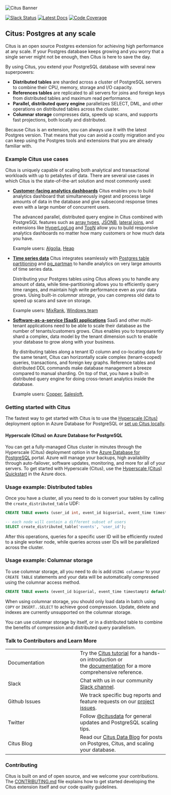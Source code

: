 ![Citus Banner](/github-banner.png)

[![Slack Status](http://slack.citusdata.com/badge.svg)](https://slack.citusdata.com)
[![Latest Docs](https://img.shields.io/badge/docs-latest-brightgreen.svg)](https://docs.citusdata.com/)
[![Code Coverage](https://codecov.io/gh/citusdata/citus/branch/master/graph/badge.svg)](https://codecov.io/gh/citusdata/citus/branch/master/graph/badge.svg)

## Citus: Postgres at any scale

Citus is an open source Postgres extension for achieving high performance at any scale. If your Postgres database keeps growing and you worry that a single server might not be enough, then Citus is here to save the day.

By using Citus, you extend your PostgreSQL database with several new superpowers:

- **Distributed tables** are sharded across a cluster of PostgreSQL servers to combine their CPU, memory, storage and I/O capacity.
- **References tables** are replicated to all servers for joins and foreign keys from distributed tables and maximum read performance.
- **Parallel, distributed query engine** parallelizes SELECT, DML, and other operations on distributed tables across the cluster.
- **Columnar storage** compresses data, speeds up scans, and supports fast projections, both locally and distributed.

Because Citus is an extension, you can always use it with the latest Postgres version. That means that you can avoid a costly migration and you can keep using the Postgres tools and extensions that you are already familiar with.

### Example Citus use cases

Citus is uniquely capable of scaling both analytical and transactional workloads with up to petabytes of data. There are several use cases in which Citus is the state-of-the-art solution and most commonly used:

- **[Customer-facing analytics dashboards](http://docs.citusdata.com/en/latest/use_cases/realtime_analytics.html)**
  Citus enables you to build analytics dashboard that simultaneously ingest and process large amounts of data in the database and give subsecond response times even with a large number of concurrent users.
  
  The advanced parallel, distributed query engine in Citus combined with PostgreSQL features such as [array types](https://www.postgresql.org/docs/current/arrays.html), [JSONB](https://www.postgresql.org/docs/current/datatype-json.html), [lateral joins](https://heap.io/blog/engineering/postgresqls-powerful-new-join-type-lateral), and extensions like [HyperLogLog](https://github.com/citusdata/postgresql-hll) and [TopN](https://github.com/citusdata/postgresql-topn) allow you to build responsive analytics dashboards no matter how many customers or how much data you have.

  Example users: [Algolia](https://www.citusdata.com/customers/algolia), [Heap](https://www.citusdata.com/customers/heap)
  
- **[Time series data](http://docs.citusdata.com/en/latest/use_cases/timeseries.html)**
  Citus integrates seamlessly with [Postgres table partitioning](https://www.postgresql.org/docs/current/ddl-partitioning.html) and [pg_partman](https://www.citusdata.com/blog/2018/01/24/citus-and-pg-partman-creating-a-scalable-time-series-database-on-PostgreSQL/) to handle analytics on very large amounts of time series data.
  
  Distributing your Postgres tables using Citus allows you to handle any amount of data, while time-partitioning allows you to efficiently query time ranges, and maintain high write performance even as your data grows. Using built-in *columnar storage*, you can compress old data to speed up scans and save on storage.
  
  Example users: [MixRank](https://www.citusdata.com/customers/mixrank), [Windows team](https://techcommunity.microsoft.com/t5/azure-database-for-postgresql/architecting-petabyte-scale-analytics-by-scaling-out-postgres-on/ba-p/969685)

- **[Software-as-a-service (SaaS) applications](http://docs.citusdata.com/en/latest/use_cases/multi_tenant.html)**
  SaaS and other multi-tenant applications need to be able to scale their database as the number of tenants/customers grows. Citus enables you to tranpsarently shard a complex, data model by the tenant dimension such to enable your database to grow along with your business.
  
  By distributing tables along a tenant ID column and co-locating data for the same tenant, Citus can horizontally scale complex (tenant-scoped) queries, transactions, and foreign key graphs. Reference tables and distributed DDL commands make database management a breeze compared to manual sharding. On top of that, you have a built-in distributed query engine for doing cross-tenant analytics inside the database.
  
  Example users: [Copper](https://www.citusdata.com/customers/copper), [Salesloft](https://fivetran.com/case-studies/replicating-sharded-databases-a-case-study-of-salesloft-citus-data-and-fivetran),

### Getting started with Citus

The fastest way to get started with Citus is to use the [Hyperscale (Citus)](https://docs.microsoft.com/en-us/azure/postgresql/quickstart-create-hyperscale-portal) deployment option in Azure Database for PostgreSQL or [set up Citus locally](http://docs.citusdata.com/en/latest/installation/single_machine.html).

#### Hyperscale (Citus) on Azure Database for PostgreSQL

You can get a fully-managed Citus cluster in minutes through the Hyperscale (Citus) deployment option in the [Azure Database for PostgreSQL](https://azure.microsoft.com/en-us/services/postgresql/) portal. Azure will manage your backups, high availability through auto-failover, software updates, monitoring, and more for all of your servers. To get started with Hyperscale (Citus), use the [Hyperscale (Citus) Quickstart](https://docs.microsoft.com/en-us/azure/postgresql/quickstart-create-hyperscale-portal) in the Azure docs.

### Usage example: Distributed tables

Once you have a cluster, all you need to do is convert your tables by calling the `create_distributed_table` UDF:

```sql
CREATE TABLE events (user_id int, event_id bigserial, event_time timestamptz default now(), data jsonb not null); 

-- each node will contain a different subset of users
SELECT create_distributed_table('events', 'user_id');
```

After this operations, queries for a specific user ID will be efficiently routed to a single worker node, while queries across user IDs will be parallelized across the cluster.

### Usage example: Columnar storage

To use columnar storage, all you need to do is add `USING columnar` to your `CREATE TABLE` statements and your data will be automatically compressed using the columnar access method.

```sql
CREATE TABLE events (event_id bigserial, event_time timestamptz default now(), data jsonb not null) USING columnar; 
```

When using columnar storage, you should only load data in batch using `COPY` or `INSERT..SELECT` to achieve good  compression. Update, delete and indexes are currently unsupported on the columnar storage.

You can use columnar storage by itself, or in a distributed table to combine the benefits of compression and distributed query parallelism.

### Talk to Contributors and Learn More

<table class="tg">
<col width="45%">
<col width="65%">
<tr>
  <td>Documentation</td>
  <td>Try the <a
  href="https://docs.citusdata.com/en/stable/tutorials/multi-tenant-tutorial.html">Citus
  tutorial</a> for a hands-on introduction or <br/>the <a
  href="https://docs.citusdata.com">documentation</a> for
  a more comprehensive reference.</td>
</tr>
<tr>
  <td>Slack</td>
  <td>Chat with us in our community <a
  href="https://slack.citusdata.com">Slack channel</a>.</td>
</tr>
<tr>
  <td>Github Issues</td>
  <td>We track specific bug reports and feature requests on our <a
  href="https://github.com/citusdata/citus/issues">project
  issues</a>.</td>
</tr>
<tr>
  <td>Twitter</td>
  <td>Follow <a href="https://twitter.com/citusdata">@citusdata</a>
  for general updates and PostgreSQL scaling tips.</td>
</tr>
<tr>
  <td>Citus Blog</td>
  <td>Read our <a href="https://www.citusdata.com/blog/">Citus Data Blog</a>
  for posts on Postgres, Citus, and scaling your database.</td>
</tr>
</table>

### Contributing

Citus is built on and of open source, and we welcome your contributions. The [CONTRIBUTING.md](CONTRIBUTING.md) file explains how to get started developing the Citus extension itself and our code quality guidelines.
